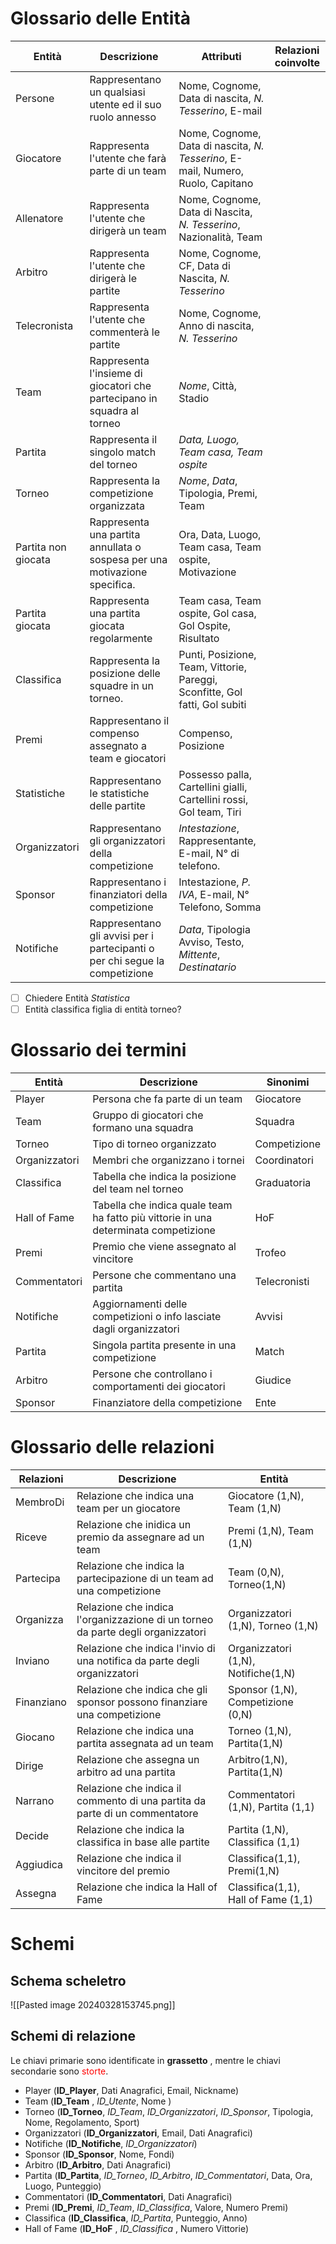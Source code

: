 # Glossario delle Entità

| Entità              | Descrizione                                                                 | Attributi                                                                       | Relazioni coinvolte |
| ------------------- | --------------------------------------------------------------------------- | ------------------------------------------------------------------------------- | ------------------- |
| Persone             | Rappresentano un qualsiasi utente ed il suo ruolo annesso                   | Nome, Cognome, Data di nascita, *N. Tesserino*,  E-mail                         |                     |
| Giocatore           | Rappresenta l'utente che farà parte di un team                              | Nome, Cognome, Data di nascita, *N. Tesserino*, E-mail, Numero, Ruolo, Capitano |                     |
| Allenatore          | Rappresenta l'utente che dirigerà un team                                   | Nome, Cognome, Data di Nascita, *N. Tesserino*, Nazionalità, Team               |                     |
| Arbitro             | Rappresenta l'utente che dirigerà le partite                                | Nome, Cognome, CF, Data di Nascita, *N. Tesserino*                              |                     |
| Telecronista        | Rappresenta l'utente che commenterà le partite                              | Nome, Cognome, Anno di nascita, *N. Tesserino*                                  |                     |
| Team                | Rappresenta l'insieme di giocatori che partecipano in squadra al torneo     | *Nome*, Città, Stadio                                                           |                     |
| Partita             | Rappresenta il singolo match del torneo                                     | *Data, Luogo, Team casa, Team ospite*                                           |                     |
| Torneo              | Rappresenta la competizione organizzata                                     | *Nome*, *Data*, Tipologia, Premi, Team                                          |                     |
| Partita non giocata | Rappresenta una partita annullata o sospesa per una motivazione specifica.  | Ora, Data, Luogo, Team casa, Team ospite, Motivazione                           |                     |
| Partita giocata     | Rappresenta una partita giocata regolarmente                                | Team casa, Team ospite, Gol casa, Gol Ospite, Risultato                         |                     |
| Classifica          | Rappresenta la posizione delle squadre in un torneo.                        | Punti, Posizione, Team, Vittorie, Pareggi, Sconfitte, Gol fatti, Gol subiti     |                     |
| Premi               | Rappresentano il compenso assegnato a team e giocatori                      | Compenso, Posizione                                                             |                     |
| Statistiche         | Rappresentano le statistiche delle partite                                  | Possesso palla, Cartellini gialli, Cartellini rossi, Gol team,  Tiri            |                     |
| Organizzatori       | Rappresentano gli organizzatori della competizione                          | *Intestazione*, Rappresentante, E-mail, N° di telefono.                         |                     |
| Sponsor             | Rappresentano i finanziatori della competizione                             | Intestazione, *P. IVA*, E-mail, N° Telefono, Somma                              |                     |
| Notifiche           | Rappresentano gli avvisi per i partecipanti o per chi segue la competizione | *Data*, Tipologia Avviso, Testo, *Mittente*, *Destinatario*                     |                     |

- [ ] Chiedere Entità *Statistica*
- [ ] Entità classifica figlia di entità torneo?

# Glossario dei termini
| Entità        | Descrizione                                                                         | Sinonimi     |
| ------------- | ----------------------------------------------------------------------------------- | ------------ |
| Player        | Persona che fa parte di un team                                                     | Giocatore    |
| Team          | Gruppo di giocatori che formano una squadra                                         | Squadra      |
| Torneo        | Tipo di torneo organizzato                                                          | Competizione |
| Organizzatori | Membri che organizzano i tornei                                                     | Coordinatori |
| Classifica    | Tabella che indica la posizione del team nel torneo                                 | Graduatoria  |
| Hall of Fame  | Tabella che indica quale team ha fatto più vittorie in una determinata competizione | HoF          |
| Premi         | Premio che viene assegnato al vincitore                                             | Trofeo       |
| Commentatori  | Persone che commentano una partita                                                  | Telecronisti |
| Notifiche     | Aggiornamenti delle competizioni o info lasciate dagli organizzatori                | Avvisi       |
| Partita       | Singola partita presente in una competizione                                        | Match        |
| Arbitro       | Persone che controllano i comportamenti dei giocatori                               | Giudice      |
| Sponsor       | Finanziatore della competizione                                                     | Ente         |
# Glossario delle relazioni

| Relazioni  | Descrizione                                                                     | Entità                              |
| ---------- | ------------------------------------------------------------------------------- | ----------------------------------- |
| MembroDi   | Relazione che indica una team per un giocatore                                  | Giocatore (1,N), Team (1,N)         |
| Riceve     | Relazione che inidica un premio da assegnare ad un team                         | Premi (1,N), Team (1,N)             |
| Partecipa  | Relazione che indica la partecipazione di un team ad una competizione           | Team (0,N), Torneo(1,N)             |
| Organizza  | Relazione che indica l'organizzazione di un torneo da parte degli organizzatori | Organizzatori (1,N), Torneo (1,N)   |
| Inviano    | Relazione che indica l'invio di una notifica da parte degli organizzatori       | Organizzatori (1,N), Notifiche(1,N) |
| Finanziano | Relazione che indica che gli sponsor possono finanziare una competizione        | Sponsor (1,N), Competizione (0,N)   |
| Giocano    | Relazione che indica una partita assegnata ad un team                           | Torneo (1,N), Partita(1,N)          |
| Dirige     | Relazione che assegna un arbitro ad una partita                                 | Arbitro(1,N), Partita(1,N)          |
| Narrano    | Relazione che indica il commento di una partita da parte di un commentatore     | Commentatori (1,N), Partita (1,1)   |
| Decide     | Relazione che indica la classifica in base alle partite                         | Partita (1,N), Classifica (1,1)     |
| Aggiudica  | Relazione che indica il vincitore del premio                                    | Classifica(1,1), Premi(1,N)         |
| Assegna    | Relazione che indica la Hall of Fame                                            | Classifica(1,1), Hall of Fame (1,1) |

# Schemi 
## Schema scheletro
![[Pasted image 20240328153745.png]]
## Schemi di relazione

Le chiavi primarie sono identificate in **grassetto** , mentre le chiavi secondarie sono <font color="red"> storte</font>.
- Player (**ID_Player**, Dati Anagrafici, Email, Nickname)
- Team (**ID_Team** , _ID_Utente_, Nome )
- Torneo (**ID_Torneo**, _ID_Team_, _ID_Organizzatori_, _ID_Sponsor_, Tipologia, Nome, Regolamento, Sport)
- Organizzatori (**ID_Organizzatori**, Email, Dati Anagrafici)
- Notifiche (**ID_Notifiche**, _ID_Organizzatori_)
- Sponsor (**ID_Sponsor**, Nome, Fondi)
- Arbitro (**ID_Arbitro**, Dati Anagrafici)
- Partita (**ID_Partita**, _ID_Torneo_, _ID_Arbitro_, _ID_Commentatori_, Data, Ora, Luogo, Punteggio)
- Commentatori (**ID_Commentatori**, Dati Anagrafici)
- Premi (**ID_Premi**, _ID_Team_, _ID_Classifica_, Valore, Numero Premi)
- Classifica (**ID_Classifica**, _ID_Partita_, Punteggio, Anno)
- Hall of Fame (**ID_HoF** , _ID_Classifica_ , Numero Vittorie)